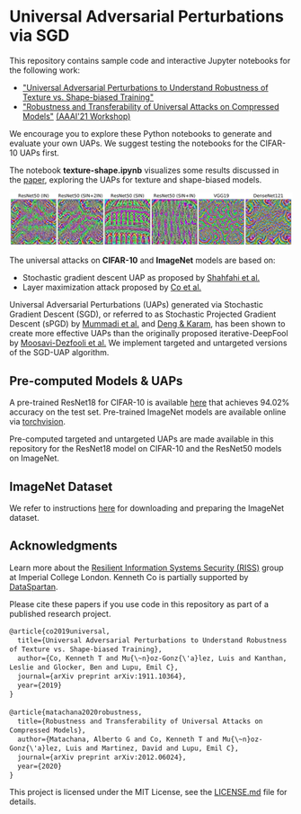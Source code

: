 # Universal Adversarial Perturbations via SGD

This repository contains sample code and interactive Jupyter notebooks for the following work:

* ["Universal Adversarial Perturbations to Understand Robustness of Texture vs. Shape-biased Training"](https://arxiv.org/abs/1911.10364)
* ["Robustness and Transferability of Universal Attacks on Compressed Models"](https://openreview.net/forum?id=HJx08NSnnE) [(AAAI'21 Workshop)](http://federated-learning.org/rseml2021/)

We encourage you to explore these Python notebooks to generate and evaluate your own UAPs. We suggest testing the notebooks for the CIFAR-10 UAPs first.

The notebook **texture-shape.ipynb** visualizes some results discussed in the [paper](https://arxiv.org/abs/1911.10364), exploring the UAPs for texture and shape-biased models.

![slider](uaps_all.png)


The universal attacks on **CIFAR-10** and **ImageNet** models are based on:

* Stochastic gradient descent UAP as proposed by [Shahfahi et al.](https://ojs.aaai.org//index.php/AAAI/article/view/6017)
* Layer maximization attack proposed by [Co et al.](https://arxiv.org/abs/1911.10364)

Universal Adversarial Perturbations (UAPs) generated via Stochastic Gradient Descent (SGD), or referred to as Stochastic Projected Gradient Descent (sPGD) by  [Mummadi et al.](https://openaccess.thecvf.com/content_ICCV_2019/papers/Mummadi_Defending_Against_Universal_Perturbations_With_Shared_Adversarial_Training_ICCV_2019_paper.pdf) and [Deng & Karam](https://ieeexplore.ieee.org/document/9191288), has been shown to create more effective UAPs than the originally proposed iterative-DeepFool by [Moosavi-Dezfooli et al.](https://openaccess.thecvf.com/content_cvpr_2017/papers/Moosavi-Dezfooli_Universal_Adversarial_Perturbations_CVPR_2017_paper.pdf) We implement targeted and untargeted versions of the SGD-UAP algorithm.


## Pre-computed Models & UAPs
A pre-trained ResNet18 for CIFAR-10 is available [here](https://drive.google.com/file/d/1lyFy1hXWC-kv8dM5qMS3_frQtyS-F7xv/view?usp=sharing) that achieves 94.02% accuracy on the test set. Pre-trained ImageNet models are available online via [torchvision](https://pytorch.org/docs/stable/torchvision/models.html).

Pre-computed targeted and untargeted UAPs are made available in this repository for the ResNet18 model on CIFAR-10 and the ResNet50 models on ImageNet.


## ImageNet Dataset
We refer to instructions [here](https://github.com/pytorch/examples/tree/master/imagenet) for downloading and preparing the ImageNet dataset. 


## Acknowledgments
Learn more about the [Resilient Information Systems Security (RISS)](http://rissgroup.org/) group at Imperial College London. Kenneth Co is partially supported by [DataSpartan](http://dataspartan.co.uk/).

Please cite these papers if you use code in this repository as part of a published research project.

```
@article{co2019universal,
  title={Universal Adversarial Perturbations to Understand Robustness of Texture vs. Shape-biased Training},
  author={Co, Kenneth T and Mu{\~n}oz-Gonz{\'a}lez, Luis and Kanthan, Leslie and Glocker, Ben and Lupu, Emil C},
  journal={arXiv preprint arXiv:1911.10364},
  year={2019}
}

@article{matachana2020robustness,
  title={Robustness and Transferability of Universal Attacks on Compressed Models},
  author={Matachana, Alberto G and Co, Kenneth T and Mu{\~n}oz-Gonz{\'a}lez, Luis and Martinez, David and Lupu, Emil C},
  journal={arXiv preprint arXiv:2012.06024},
  year={2020}
}
```
This project is licensed under the MIT License, see the [LICENSE.md](LICENSE.md) file for details.
